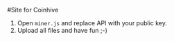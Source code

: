 #Site for Coinhive

1. Open ```miner.js``` and replace API with your public key.
2. Upload all files and have fun ;-)


